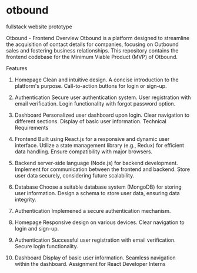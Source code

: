 # otbound
fullstack website prototype

Otbound - Frontend
Overview
Otbound is a platform designed to streamline the acquisition of contact details for companies, focusing on Outbound sales and fostering business relationships. This repository contains the frontend codebase for the Minimum Viable Product (MVP) of Otbound.

Features
1. Homepage
Clean and intuitive design.
A concise introduction to the platform's purpose.
Call-to-action buttons for login or sign-up.
2. Authentication
Secure user authentication system.
User registration with email verification.
Login functionality with forgot password option.
3. Dashboard
Personalized user dashboard upon login.
Clear navigation to different sections.
Display of basic user information.
Technical Requirements
1. Frontend
Built using React.js for a responsive and dynamic user interface.
Utilize a state management library (e.g., Redux) for efficient data handling.
Ensure compatibility with major browsers.
2. Backend
 server-side language (Node.js) for backend development.
Implement for communication between the frontend and backend.
Store user data securely, considering future scalability.
3. Database
Choose a suitable database system (MongoDB) for storing user information.
Design a schema to store user data, ensuring data integrity.
4. Authentication
Implemened a secure authentication mechanism.

1. Homepage
Responsive design on various devices.
Clear navigation to login and sign-up.
2. Authentication
Successful user registration with email verification.
Secure login functionality.
3. Dashboard
Display of basic user information.
Seamless navigation within the dashboard.
Assignment for React Developer Interns

